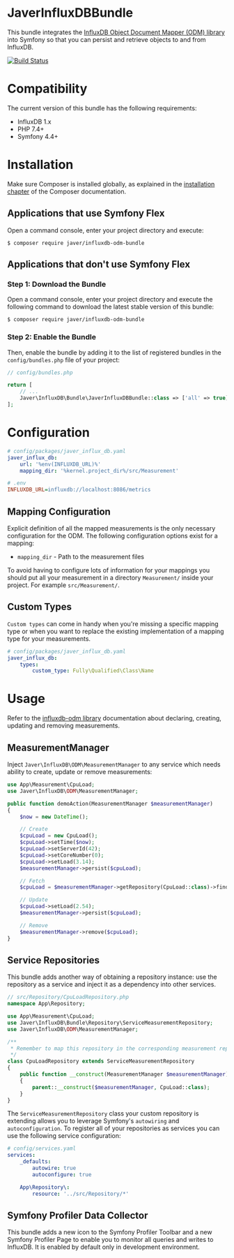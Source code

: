 JaverInfluxDBBundle
===================

This bundle integrates the [InfluxDB Object Document Mapper (ODM) library](https://github.com/javer/influxdb-odm)
into Symfony so that you can persist and retrieve objects to and from InfluxDB.

[![Build Status](https://secure.travis-ci.org/javer/JaverInfluxDBBundle.png?branch=master)](http://travis-ci.org/javer/JaverInfluxDBBundle)

Compatibility
=============

The current version of this bundle has the following requirements:
* InfluxDB 1.x
* PHP 7.4+
* Symfony 4.4+

Installation
============

Make sure Composer is installed globally, as explained in the
[installation chapter](https://getcomposer.org/doc/00-intro.md)
of the Composer documentation.

Applications that use Symfony Flex
----------------------------------

Open a command console, enter your project directory and execute:

```console
$ composer require javer/influxdb-odm-bundle
```

Applications that don't use Symfony Flex
----------------------------------------

### Step 1: Download the Bundle

Open a command console, enter your project directory and execute the
following command to download the latest stable version of this bundle:

```console
$ composer require javer/influxdb-odm-bundle
```

### Step 2: Enable the Bundle

Then, enable the bundle by adding it to the list of registered bundles
in the `config/bundles.php` file of your project:

```php
// config/bundles.php

return [
    // ...
    Javer\InfluxDB\Bundle\JaverInfluxDBBundle::class => ['all' => true],
];
```

Configuration
=============

```yaml
# config/packages/javer_influx_db.yaml
javer_influx_db:
    url: '%env(INFLUXDB_URL)%'
    mapping_dir: '%kernel.project_dir%/src/Measurement'
```

```ini
# .env
INFLUXDB_URL=influxdb://localhost:8086/metrics
```

Mapping Configuration
---------------------

Explicit definition of all the mapped measurements is the only necessary configuration for the ODM. 
The following configuration options exist for a mapping:
* `mapping_dir` - Path to the measurement files

To avoid having to configure lots of information for your mappings you should put all your measurement
in a directory ``Measurement/`` inside your project. For example ``src/Measurement/``.

Custom Types
------------

`Custom types` can come in handy when you're missing a specific mapping type or when you want to replace
the existing implementation of a mapping type for your measurements.

```yaml
# config/packages/javer_influx_db.yaml
javer_influx_db:
    types:
        custom_type: Fully\Qualified\Class\Name
```

Usage
=====

Refer to the [influxdb-odm library](https://github.com/javer/influxdb-odm) documentation
about declaring, creating, updating and removing measurements.

MeasurementManager
------------------

Inject `Javer\InfluxDB\ODM\MeasurementManager` to any service which needs ability to create,
update or remove measurements:

```php
use App\Measurement\CpuLoad;
use Javer\InfluxDB\ODM\MeasurementManager;

public function demoAction(MeasurementManager $measurementManager)
{
    $now = new DateTime();

    // Create
    $cpuLoad = new CpuLoad();
    $cpuLoad->setTime($now);
    $cpuLoad->setServerId(42);
    $cpuLoad->setCoreNumber(0);
    $cpuLoad->setLoad(3.14);
    $measurementManager->persist($cpuLoad);

    // Fetch
    $cpuLoad = $measurementManager->getRepository(CpuLoad::class)->find($now);

    // Update
    $cpuLoad->setLoad(2.54);
    $measurementManager->persist($cpuLoad);

    // Remove
    $measurementManager->remove($cpuLoad);
}
```

Service Repositories
--------------------

This bundle adds another way of obtaining a repository instance:
use the repository as a service and inject it as a dependency into other services.

```php
// src/Repository/CpuLoadRepository.php
namespace App\Repository;

use App\Measurement\CpuLoad;
use Javer\InfluxDB\Bundle\Repository\ServiceMeasurementRepository;
use Javer\InfluxDB\ODM\MeasurementManager;

/**
 * Remember to map this repository in the corresponding measurement repositoryClass.
 */
class CpuLoadRepository extends ServiceMeasurementRepository
{
    public function __construct(MeasurementManager $measurementManager)
    {
        parent::__construct($measurementManager, CpuLoad::class);
    }
}
```

The `ServiceMeasurementRepository` class your custom repository is extending allows you to
leverage Symfony's `autowiring` and `autoconfiguration`. To register all of your
repositories as services you can use the following service configuration:

```yaml
# config/services.yaml
services:
    _defaults:
        autowire: true
        autoconfigure: true

    App\Repository\:
        resource: '../src/Repository/*'
```

Symfony Profiler Data Collector
-------------------------------

This bundle adds a new icon to the Symfony Profiler Toolbar and a new Symfony Profiler Page to enable you to monitor
all queries and writes to InfluxDB. It is enabled by default only in development environment.
